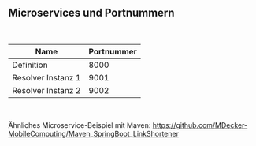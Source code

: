 
## Microservices und Portnummern ##

<br>

| Name               | Portnummer |
| ------------------ | ---------- |
| Definition         | 8000       | 
| Resolver Instanz 1 | 9001       |
| Resolver Instanz 2 | 9002       |

<br>

Ähnliches Microservice-Beispiel mit Maven: 
https://github.com/MDecker-MobileComputing/Maven_SpringBoot_LinkShortener

<br>

